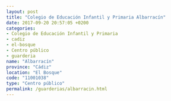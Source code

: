 ```yaml
---
layout: post
title: "Colegio de Educación Infantil y Primaria Albarracín"
date: 2017-09-20 20:57:05 +0200
categories:
- Colegio de Educación Infantil y Primaria
- cadiz
- el-bosque
- Centro público
- guarderia
name: "Albarracín"
province: "Cádiz"
location: "El Bosque"
code: "11001038"
type: "Centro público"
permalink: /guarderias/albarracin.html
---
```

